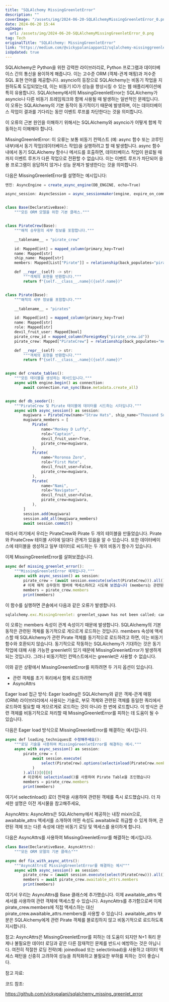 ```yaml
---
title: "SQLAlchemy MissingGreenletError"
description: ""
coverImage: "/assets/img/2024-06-20-SQLAlchemyMissingGreenletError_0.png"
date: 2024-06-20 15:44
ogImage:
  url: /assets/img/2024-06-20-SQLAlchemyMissingGreenletError_0.png
tag: Tech
originalTitle: "SQLAlchemy: MissingGreenletError"
link: "https://medium.com/@vickypalaniappan12/sqlalchemy-missinggreenleterror-656825b3ce13"
isUpdated: true
---
```


SQLAlchemy은 Python을 위한 강력한 라이브러리로, Python 프로그램과 데이터베이스 간의 통신을 용이하게 해줍니다. 이는 고수준 ORM (객체-관계 매핑)과 저수준 SQL 표현 언어를 제공합니다. asyncio의 등장으로 SQLAlchemy는 비동기 작업을 지원하도록 도입되었는데, 이는 비동기 IO가 성능을 향상시킬 수 있는 웹 애플리케이션에 특히 유용합니다. SQLAlchemy에서의 MissingGreenletError는 SQLAlchemy가 asyncio나 다른 비동기 프레임워크와 함께 사용될 때 발생하는 일반적인 문제입니다. 이 오류는 SQLAlchemy의 기본 동작이 동기적이기 때문에 발생하며, 이는 데이터베이스 작업이 결과를 기다리는 동안 이벤트 루프를 차단한다는 것을 의미합니다.

이 오류의 근본 원인을 이해하기 위해서는 SQLAlchemy와 asyncio가 어떻게 함께 작동하는지 이해해야 합니다.

MissingGreenletError: 이 오류는 보통 비동기 컨텍스트 (예: async 함수 또는 코루틴 내부)에서 동기 작업(데이터베이스 작업)을 실행하려고 할 때 발생합니다. async 함수 내에서 동기 SQLAlchemy 함수나 메서드를 호출하면, 데이터베이스 작업이 완료될 때까지 이벤트 루프가 다른 작업으로 전환할 수 없습니다. 이는 이벤트 루프가 차단되어 응용 프로그램이 응답하지 않거나 성능 문제가 발생한다는 것을 의미합니다.

다음은 MissingGreenletError를 설명하는 예시입니다:

<div class="content-ad"></div>

```js
엔진: AsyncEngine = create_async_engine(DB_ENGINE, echo=True)

async_session: AsyncSession = async_sessionmaker(engine, expire_on_commit=False)


class Base(DeclarativeBase):
    """모든 ORM 모델을 위한 기본 클래스."""


class PirateCrew(Base):
    """해적 승무원의 세부 정보를 포함합니다."""

    __tablename__ = "pirate_crew"

    id: Mapped[int] = mapped_column(primary_key=True)
    name: Mapped[str]
    ship_name: Mapped[str]
    members: Mapped[List["Pirate"]] = relationship(back_populates="pirate_crew")

    def __repr__(self) -> str:
        """객체의 표현을 반환합니다."""
        return f"{self.__class__.name}({self.name})"


class Pirate(Base):
    """해적의 세부 정보를 포함합니다."""

    __tablename__ = "pirates"

    id: Mapped[int] = mapped_column(primary_key=True)
    name: Mapped[str]
    role: Mapped[str]
    devil_fruit_user: Mapped[bool]
    pirate_crew_id = mapped_column(ForeignKey("pirate_crew.id"))
    pirate_crew: Mapped["PirateCrew"] = relationship(back_populates="members")

    def __repr__(self) -> str:
        """객체의 표현을 반환합니다."""
        return f"{self.__class__.name}({self.name})"


async def create_tables():
    """모든 테이블을 생성하는 메서드입니다."""
    async with engine.begin() as connection:
        await connection.run_sync(Base.metadata.create_all)


async def db_seeder():
    """PirateCrew 및 Pirate 테이블에 데이터를 시드하는 시더입니다."""
    async with async_session() as session:
        mugiwara = PirateCrew(name="Straw Hats", ship_name="Thousand Sunny")
        mugiwara_members = [
            Pirate(
                name="Monkey D Luffy",
                role="Captain",
                devil_fruit_user=True,
                pirate_crew=mugiwara,
            ),
            Pirate(
                name="Roronoa Zoro",
                role="First Mate",
                devil_fruit_user=False,
                pirate_crew=mugiwara,
            ),
            Pirate(
                name="Nami",
                role="Navigator",
                devil_fruit_user=False,
                pirate_crew=mugiwara,
            ),
        ]
        session.add(mugiwara)
        session.add_all(mugiwara_members)
        await session.commit()
```

따라서 여기에서 우리는 PirateCrew와 Pirate 두 개의 테이블을 만들었습니다. Pirate와 PirateCrew 테이블 사이에 일대다 관계가 있음을 알 수 있습니다. 또한 데이터베이스에 테이블을 생성하고 일부 데이터로 씨드하는 두 개의 비동기 함수가 있습니다.

이제 MissingGreenletError를 살펴보겠습니다.

```js
async def missing_greenlet_error():
    """MissingGreenletError 예제입니다."""
    async with async_session() as session:
        pirate_crew = (await session.execute(select(PirateCrew))).all()[0][0]
        # 이제 해적 승무원의 멤버에 액세스하려고 시도해 보겠습니다 (members는 관련된 객체입니다).
        members = pirate_crew.members
        print(members)
```

<div class="content-ad"></div>

이 함수를 실행하면 콘솔에서 다음과 같은 오류가 발생합니다.

```js
sqlalchemy.exc.MissingGreenlet: greenlet_spawn has not been called; can't call await_only() here. Was IO attempted in an unexpected place? (Background on this error at: https://sqlalche.me/e/20/xd2s)
```

이 오류는 members 속성이 관계 속성이기 때문에 발생합니다. SQLAlchemy의 기본 동작은 관련된 객체를 동기적으로 게으르게 로드하는 것입니다. members 속성에 액세스할 때 SQLAlchemy가 관련 Pirate 객체를 동기적으로 로드하려고 하면, 이는 비동기 함수와 호환되지 않습니다. 동기적으로 작동하는 SQLAlchemy가 기대하는 것은 동기 작업에 대해 사용 가능한 greenlet이 있기 때문에 MissingGreenletError가 발생하게 되는 것입니다. 그러나 비동기적인 컨텍스트에서는 greenlet은 사용할 수 없습니다.

이와 같은 상황에서 MissingGreenletError를 피하려면 두 가지 옵션이 있습니다.

<div class="content-ad"></div>

- 관련 객체를 초기 쿼리에서 함께 로드하려면
- AsyncAttrs

Eager load 접근 방식: Eager loading은 SQLAlchemy와 같은 객체-관계 매핑(ORM) 라이브러리에서 사용되는 기술로, 부모 객체와 관련된 객체를 동일한 쿼리에서 로드하여 필요할 때 게으르게로 로드하는 것이 아니라 한 번에 로드합니다. 이 방식은 관련 객체를 비동기적으로 처리할 때 MissingGreenletError를 피하는 데 도움이 될 수 있습니다.

다음은 Eager load 방식으로 MissingGreenletError를 해결하는 예시입니다.

```js
async def loading_techniques로 수정해주세요():
    """로딩 기술을 사용하여 MissingGreenletError를 해결하는 예시."""
    async with async_session() as session:
        pirate_crew = (
            await session.execute(
                select(PirateCrew).options(selectinload(PirateCrew.members))
            )
        ).all()[0][0]
        # 이곳에서 selectinload()를 사용하여 Pirate Table을 조인했습니다
        members = pirate_crew.members
        print(members)
```

<div class="content-ad"></div>

여기서 selectinload() 로더 전략을 사용하여 관련된 객체를 즉시 로드했습니다. 더 자세한 설명은 이전 게시물을 참고해주세요,

AsyncAttrs: AsyncAttrs은 SQLAlchemy에서 제공하는 내장 mixin으로, awaitable_attrs 엑세서를 소개하여 어떤 속성도 awaitable로 취급할 수 있게 하며, 관련된 객체 또는 다른 속성에 대한 비동기 로딩 및 액세스를 용이하게 합니다.

다음은 AsyncAttrs를 사용하여 MissingGreenletError를 해결하는 예시입니다.

```js
class Base(DeclarativeBase, AsyncAttrs):
    """모든 ORM 모델의 기본 클래스"""

async def fix_with_async_attrs():
    """AsyncAttrs로 MissingGreenletError를 해결하는 예시"""
    async with async_session() as session:
        pirate_crew = (await session.execute(select(PirateCrew))).all()[0][0]
        members = await pirate_crew.awaitable_attrs.members
        print(members)
```

<div class="content-ad"></div>

여기서 우리는 AsyncAttrs를 Base 클래스에 추가했습니다. 이제 awaitable_attrs 액세서를 사용하여 관련 객체에 액세스할 수 있습니다. AsyncAttrs를 추가함으로써 이제 pirate_crew.members에 직접 액세스하는 대신 pirate_crew.awaitable_attrs.members를 사용할 수 있습니다. awaitable_attrs 부분은 SQLAlchemy에게 관련 Pirate 객체를 블로킹하지 않고 비동기적으로 로드하도록 지시합니다.

참고: AsyncAttrs은 MissingGreenletError를 피하는 데 도움이 되지만 N+1 쿼리 문제나 불필요한 데이터 로딩과 같은 다른 잠재적인 문제를 반드시 예방하는 것은 아닙니다. 여전히 적절한 로딩 전략(예: joinedload 또는 selectinload)을 사용하고 데이터 액세스 패턴을 신중히 고려하여 성능을 최적화하고 불필요한 부하를 피하는 것이 좋습니다.

참고 자료:

코드 참조:

<div class="content-ad"></div>

https://github.com/vickypalani/sqlalchemy_missing_greenlet_error
